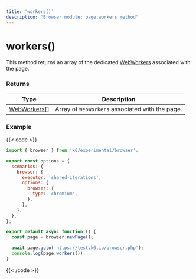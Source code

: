```yaml
---
title: 'workers()'
description: 'Browser module: page.workers method'
---
```


# workers()

This method returns an array of the dedicated [WebWorkers](https://grafana.com/docs/k6/<K6_VERSION>/javascript-api/k6-experimental/browser/worker/) associated with the page.

### Returns

| Type                                                                                                    | Description                                     |
| ------------------------------------------------------------------------------------------------------- | ----------------------------------------------- |
| [WebWorkers](https://grafana.com/docs/k6/<K6_VERSION>/javascript-api/k6-experimental/browser/worker/)[] | Array of `WebWorkers` associated with the page. |

### Example

{{< code >}}

```javascript
import { browser } from 'k6/experimental/browser';

export const options = {
  scenarios: {
    browser: {
      executor: 'shared-iterations',
      options: {
        browser: {
          type: 'chromium',
        },
      },
    },
  },
};

export default async function () {
  const page = browser.newPage();

  await page.goto('https://test.k6.io/browser.php');
  console.log(page.workers());
}
```

{{< /code >}}
